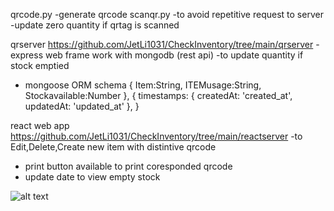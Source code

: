 
qrcode.py 
-generate qrcode
scanqr.py
-to avoid repetitive request to server 
-update zero quantity if qrtag is scanned  

qrserver https://github.com/JetLi1031/CheckInventory/tree/main/qrserver
-express web frame work with mongodb (rest api)
-to update quantity if stock emptied 
- mongoose ORM schema 
{
    Item:String,
    ITEMusage:String,
    Stockavailable:Number
}, {
    timestamps: { createdAt: 'created_at', updatedAt: 'updated_at' },
  }
  

react web app https://github.com/JetLi1031/CheckInventory/tree/main/reactserver
-to Edit,Delete,Create new item with distintive qrcode
- print button available to print coresponded qrcode
- update date to view empty stock


![alt text](https://github.com/JetLi1031/CheckInventory/blob/main/output.gif "Check Inventory")
